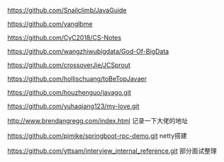 https://github.com/Snailclimb/JavaGuide

https://github.com/yanglbme

https://github.com/CyC2018/CS-Notes

https://github.com/wangzhiwubigdata/God-Of-BigData

https://github.com/crossoverJie/JCSprout

https://github.com/hollischuang/toBeTopJavaer

https://github.com/houzhenguo/javago.git

https://github.com/yuhaqiang123/my-love.git

http://www.brendangregg.com/index.html 记录一下大佬的地址

https://github.com/pjmike/springboot-rpc-demo.git netty搭建

https://github.com/yttsam/interview_internal_reference.git 部分面试整理